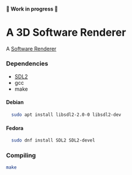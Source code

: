 #### 🚧 Work in progress 🚧
# A 3D Software Renderer

A [Software Renderer](https://en.wikipedia.org/wiki/Software_rendering)
### Dependencies

- [SDL2](http://libsdl.org)
- gcc
- make

#### Debian

```bash
  sudo apt install libsdl2-2.0-0 libsdl2-dev
```

#### Fedora
```bash
  sudo dnf install SDL2 SDL2-devel
```
### Compiling

```bash
make
```
